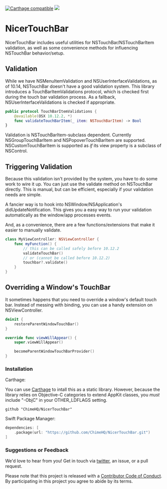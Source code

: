 [![Carthage compatible](https://img.shields.io/badge/Carthage-compatible-4BC51D.svg)](https://github.com/Carthage/Carthage)
![](https://img.shields.io/badge/Swift-5.0-orange.svg)

# NicerTouchBar

NicerTouchBar includes useful utilities for NSTouchBar/NSTouchBarItem validation, as well as some convenience methods for influencing NSTouchBar behavior/setup.

## Validation

While we have NSMenuItemValidation and NSUserInterfaceValidations, as of 10.14, NSTouchBar doesn't have a good validation system. This library introduces a TouchBarItemValidations protocol, which is checked first during the touch bar validation process. As a fallback, NSUserInterfaceValidations is checked if appropriate.

```swift
public protocol TouchBarItemValidations {
    @available(OSX 10.12.2, *)
    func validateTouchBarItem(_ item: NSTouchBarItem) -> Bool
}
```

Validation is NSTouchBarItem-subclass dependent. Currently NSGroupTouchBarItem and NSPopoverTouchBarItem are supported. NSCustomTouchBarItem is supported as *if* its view property is a subclass of NSControl.

## Triggering Validation

Because this validation isn't provided by the system, you have to do some work to wire it up. You can just use the validate method on NSTouchBar directly. This is manual, but can be efficient, especially if your validation needs are simple.

A fancier way is to hook into NSWindow/NSApplication's didUpdateNotification. This gives you a easy way to run your validation automatically as the window/app processes events.

And, as a convenience, there are a few functions/extensions that make it easier to manually validate.

```swift
class MyViewController: NSViewController {
    func myFunction() {
        // this can be called safely before 10.12.2
        validateTouchBar()
        // or (cannot be called before 10.12.2)
        touchbar?.validate()
    }
}
```

## Overriding a Window's TouchBar

It sometimes happens that you need to override a window's default touch bar. Instead of messing with binding, you can use a handy extension on NSViewController.

```swift
deinit {
    restoreParentWindowTouchBar()
}

override func viewWillAppear() {
    super.viewWillAppear()

    becomeParentWindowTouchBarProvider()
}
```

### Installation

Carthage:

You can use [Carthage](https://github.com/Carthage/Carthage) to intall this as a static library. However, because the library relies on Objective-C categories to extend AppKit classes, you *must* include "-ObjC" in your OTHER_LDFLAGS setting.

```
github "ChimeHQ/NicerTouchBar"
```

Swift Package Manager:

```swift
dependencies: [
    .package(url: "https://github.com/ChimeHQ/NicerTouchBar.git")
]
```

### Suggestions or Feedback

We'd love to hear from you! Get in touch via [twitter](https://twitter.com/chimehq), an issue, or a pull request.

Please note that this project is released with a [Contributor Code of Conduct](CODE_OF_CONDUCT.md). By participating in this project you agree to abide by its terms.
